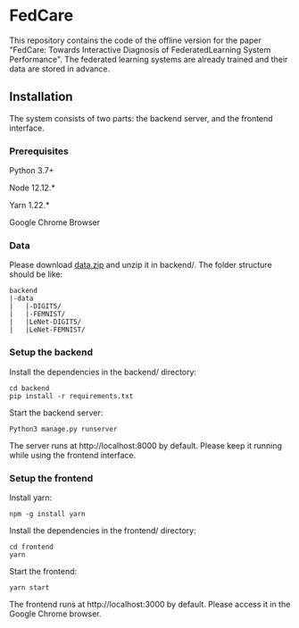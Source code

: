 # FedCare
This repository contains the code of the offline version for the paper "FedCare: Towards Interactive Diagnosis of FederatedLearning System Performance". The federated learning systems are already trained and their data are stored in advance.


## Installation

The system consists of two parts: the backend server, and the frontend interface.

### Prerequisites

Python 3.7+

Node 12.12.*

Yarn 1.22.*

Google Chrome Browser

### Data

Please download [data.zip](https://drive.google.com/file/d/1FRe_otV30hT1nkkiTkASKhgY9xeIRhmB/view?usp=sharing) and unzip it in backend/. The folder structure should be like:


``` 
backend
|-data
|   |-DIGIT5/
|   |-FEMNIST/
|   |LeNet-DIGIT5/
|   |LeNet-FEMNIST/
```
### Setup the backend

Install the dependencies in the backend/ directory:

``` 
cd backend
pip install -r requirements.txt
```

Start the backend server:

``` 
Python3 manage.py runserver
```

The server runs at http://localhost:8000 by default. Please keep it running while using the frontend interface.

### Setup the frontend

Install yarn:

``` 
npm -g install yarn
```

Install the dependencies in the frontend/ directory:

``` 
cd frontend
yarn
```

Start the frontend:

``` 
yarn start
```

The frontend runs at http://localhost:3000 by default. Please access it in the Google Chrome browser.